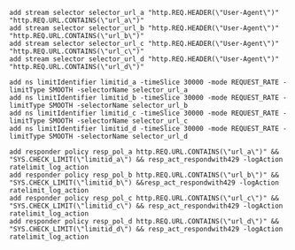 `add stream selector selector_url_a "http.REQ.HEADER(\"User-Agent\")" "http.REQ.URL.CONTAINS(\"url_a\")"`  
`add stream selector selector_url_b "http.REQ.HEADER(\"User-Agent\")" "http.REQ.URL.CONTAINS(\"url_b\")"`  
`add stream selector selector_url_c "http.REQ.HEADER(\"User-Agent\")" "http.REQ.URL.CONTAINS(\"url_c\")"`  
`add stream selector selector_url_d "http.REQ.HEADER(\"User-Agent\")" "http.REQ.URL.CONTAINS(\"url_d\")"`  

`add ns limitIdentifier limitid_a -timeSlice 30000 -mode REQUEST_RATE -limitType SMOOTH -selectorName selector_url_a`  
`add ns limitIdentifier limitid_b -timeSlice 30000 -mode REQUEST_RATE -limitType SMOOTH -selectorName selector_url_b`  
`add ns limitIdentifier limitid_c -timeSlice 30000 -mode REQUEST_RATE -limitType SMOOTH -selectorName selector_url_c`  
`add ns limitIdentifier limitid_d -timeSlice 30000 -mode REQUEST_RATE -limitType SMOOTH -selectorName selector_url_d`  

`add responder policy resp_pol_a http.REQ.URL.CONTAINS(\"url_a\")" && "SYS.CHECK_LIMIT(\"limitid_a\") && resp_act_respondwith429 -logAction ratelimit_log_action`  
`add responder policy resp_pol_b http.REQ.URL.CONTAINS(\"url_b\")" && "SYS.CHECK_LIMIT(\"limitid_b\") &&resp_act_respondwith429 -logAction ratelimit_log_action`  
`add responder policy resp_pol_c http.REQ.URL.CONTAINS(\"url_c\")" && "SYS.CHECK_LIMIT(\"limitid_c\") && resp_act_respondwith429 -logAction ratelimit_log_action`  
`add responder policy resp_pol_d http.REQ.URL.CONTAINS(\"url_d\")" && "SYS.CHECK_LIMIT(\"limitid_d\") && resp_act_respondwith429 -logAction ratelimit_log_action`  
